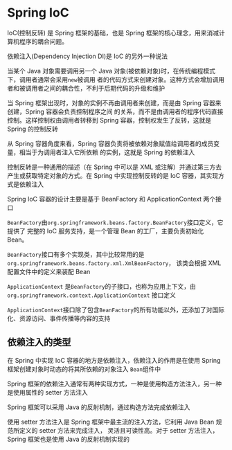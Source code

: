 # Spring IoC

IoC(控制反转) 是 Spring 框架的基础，也是 Spring 框架的核心理念，用来消减计算机程序的耦合问题。

依赖注入(Dependency Injection DI)是 IoC 的另外一种说法

当某个 Java 对象需要调用另一个 Java 对象(被依赖对象)时，在传统编程模式下，调用者通常会采用`new`被调用
者的代码方式来创建对象。这种方式会增加调用者和被调用者之间的耦合性，不利于后期代码的升级和维护

当 Spring 框架出现时，对象的实例不再由调用者来创建，而是由 Spring 容器来创建，Spring 容器会负责控制程序之间
的关系，而不是由调用者的程序代码直接控制。这样控制权由调用者转移到 Spring 容器，控制权发生了反转，这就是 Spring
的控制反转

从 Spring 容器角度来看，Spring 容器负责将被依赖对象赋值给调用者的成员变量，相当于为调用者注入它所依赖
的实例，这就是 Spring 的依赖注入

控制反转是一种通用的描述（在 Spring 中可以是 XML 或注解）并通过第三方去产生或获取特定对象的方式。在
Spring 中实现控制反转的是 IoC 容器，其实现方式是依赖注入

Spring IoC 容器的设计主要是基于 BeanFactory 和 ApplicationContext 两个接口

`BeanFactory`由`org.springframework.beans.factory.BeanFactory`接口定义，它提供了
完整的 IoC 服务支持，是一个管理 Bean 的工厂，主要负责初始化 Bean。

`BeanFactory`接口有多个实现类，其中比较常用的是`org.springframework.beans.factory.xml.XmlBeanFactory`，
该类会根据 XML 配置文件中的定义来装配 Bean

`ApplicationContext` 是`BeanFactory`的子接口，也称为应用上下文，由`org.springframework.context.ApplicationContext`
接口定义

`ApplicationContext`接口除了包含`BeanFactory`的所有功能以外，还添加了对国际化、资源访问、事件传播等内容的支持

## 依赖注入的类型

在 Spring 中实现 IoC 容器的地方是依赖注入，依赖注入的作用是在使用 Spring 框架创建对象时动态的将其所依赖的对象注入
`Bean`组件中

Spring 框架的依赖注入通常有两种实现方式，一种是使用构造方法注入，另一种是使用属性的 setter 方法注入

Spring 框架可以采用 Java 的反射机制，通过构造方法完成依赖注入

使用 setter 方法注入是 Spring 框架中最主流的注入方法，它利用 Java Bean 规范所定义的 setter 方法来完成注入，
灵活且可读性高。对于 setter 方法注入，Spring 框架也是使用 Java 的反射机制实现的
